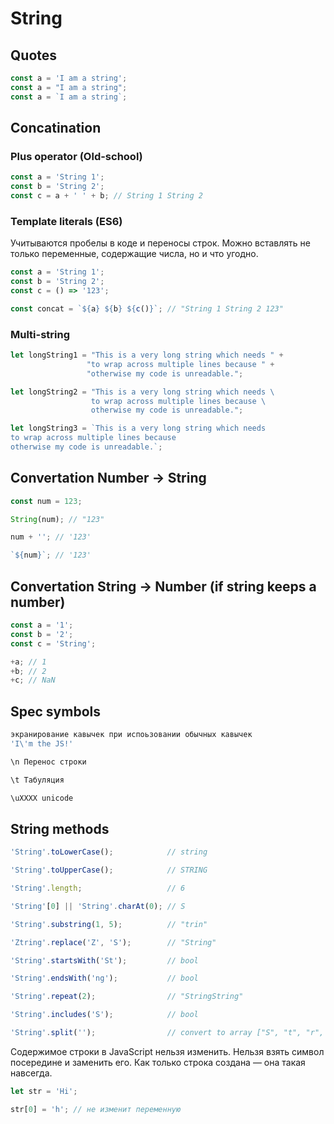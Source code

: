 # String

## Quotes

```js
const a = 'I am a string';
const a = "I am a string";
const a = `I am a string`;
```

## Concatination

### Plus operator (Old-school)

```js
const a = 'String 1';
const b = 'String 2';
const c = a + ' ' + b; // String 1 String 2
```

### Template literals (ES6)

Учитываются пробелы в коде и переносы строк.
Можно вставлять не только переменные, содержащие числа, но и что угодно.

```js
const a = 'String 1';
const b = 'String 2';
const c = () => '123';

const concat = `${a} ${b} ${c()}`; // "String 1 String 2 123"
```

### Multi-string

```js
let longString1 = "This is a very long string which needs " +
                 "to wrap across multiple lines because " +
                 "otherwise my code is unreadable.";

let longString2 = "This is a very long string which needs \
                  to wrap across multiple lines because \
                  otherwise my code is unreadable.";

let longString3 = `This is a very long string which needs
to wrap across multiple lines because
otherwise my code is unreadable.`;
```

## Convertation Number -> String

```js
const num = 123;

String(num); // "123"

num + ''; // '123'

`${num}`; // '123'

```

## Convertation String -> Number (if string keeps a number)

```js
const a = '1';
const b = '2';
const c = 'String';

+a; // 1
+b; // 2
+c; // NaN
```

## Spec symbols

```js
экранирование кавычек при испоьзовании обычных кавычек
'I\'m the JS!'

\n Перенос строки

\t Табуляция

\uXXXX unicode
```

## String methods

```js
'String'.toLowerCase();            // string

'String'.toUpperCase();            // STRING

'String'.length;                   // 6

'String'[0] || 'String'.charAt(0); // S

'String'.substring(1, 5);          // "trin"

'Ztring'.replace('Z', 'S');        // "String"

'String'.startsWith('St');         // bool

'String'.endsWith('ng');           // bool

'String'.repeat(2);                // "StringString"

'String'.includes('S');            // bool

'String'.split('');                // convert to array ["S", "t", "r", "i", "n", "g"]
```

Содержимое строки в JavaScript нельзя изменить. Нельзя взять символ посередине и заменить его. Как только строка создана — она такая навсегда.

```js
let str = 'Hi';

str[0] = 'h'; // не изменит переменную
```
